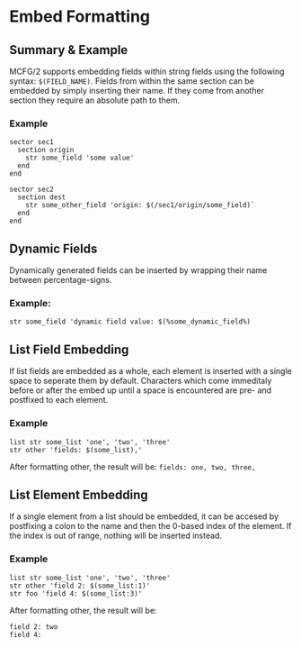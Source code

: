 # Embed Formatting
## Summary & Example
MCFG/2 supports embedding fields within string fields using the following
syntax: `$(FIELD_NAME)`. Fields from within the same section can be embedded by
simply inserting their name. If they come from another section they require an
absolute path to them.

### Example
```mcfg
sector sec1
  section origin
    str some_field 'some value'
  end
end

sector sec2
  section dest
    str some_other_field 'origin: $(/sec1/origin/some_field)`
  end
end
```

## Dynamic Fields
Dynamically generated fields can be inserted by wrapping their name between
percentage-signs.

### Example:
`str some_field 'dynamic field value: $(%some_dynamic_field%)`

## List Field Embedding
If list fields are embedded as a whole, each element is inserted with a single
space to seperate them by default. Characters which come immeditaly before or
after the embed up until a space is encountered are pre- and postfixed to each
element.

### Example
```mcfg
list str some_list 'one', 'two', 'three'
str other 'fields: $(some_list),'
```

After formatting other, the result will be:
`fields: one, two, three,`

## List Element Embedding
If a single element from a list should be embedded, it can be accesed by
postfixing a colon to the name and then the 0-based index of the element.
If the index is out of range, nothing will be inserted instead.

### Example
```mcfg
list str some_list 'one', 'two', 'three'
str other 'field 2: $(some_list:1)'
str foo 'field 4: $(some_list:3)'
```

After formatting other, the result will be:
```
field 2: two
field 4:
```
